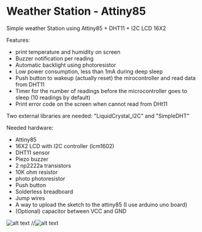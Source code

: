 # Weather Station - Attiny85
Simple weather Station using Attiny85 + DHT11 +  I2C LCD 16X2

Features:
* print temperature and humidity on screen
* Buzzer notification per reading
* Automatic backlight using photoresistor
* Low power consumption, less than 1mA during deep sleep
* Push button to wakeup (actually reset) the mirocontroller and read data from DHT11
* Timer for the number of readings before the microcontroller goes to sleep (10 readings by default)
* Print error code on the screen when cannot read from DHt11

Two external libraries are needed: "LiquidCrystal_I2C" and "SimpleDHT"

Needed hardware:
* Attiny85
* 16X2 LCD with I2C controller (lcm1602)
* DHT11 sensor
* Piezo buzzer
* 2 np2222a transistors
* 10K ohm resistor
* photo photoresistor
* Push button
* Solderless breadboard
* Jump wires
* A way to upload the sketch to the attiny85 (I use arduino uno board)
* (Optional) capacitor between VCC and GND


![alt text](https://github.com/HA4ever37/Weahter_Station-Attiny85/blob/master/HDT11_attiny85_bb.png?raw=true)
//![alt text](https://github.com/HA4ever37/Weather_Station-Attiny85/blob/master/Weather-Station-Attiny85.jpg?raw=true)
